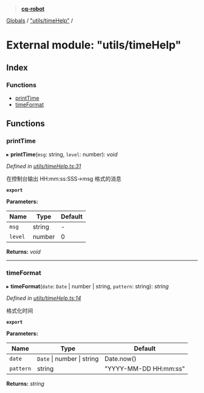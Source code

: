 > **[cq-robot](../README.md)**

[Globals](../globals.md) / ["utils/timeHelp"](_utils_timehelp_.md) /

# External module: "utils/timeHelp"

## Index

### Functions

* [printTime](_utils_timehelp_.md#printtime)
* [timeFormat](_utils_timehelp_.md#timeformat)

## Functions

###  printTime

▸ **printTime**(`msg`: string, `level`: number): *void*

*Defined in [utils/timeHelp.ts:31](https://github.com/CaoMeiYouRen/node-cq-robot/blob/6797119/src/utils/timeHelp.ts#L31)*

在控制台输出 HH:mm:ss:SSS->msg 格式的消息

**`export`** 

**Parameters:**

Name | Type | Default |
------ | ------ | ------ |
`msg` | string | - |
`level` | number | 0 |

**Returns:** *void*

___

###  timeFormat

▸ **timeFormat**(`date`: `Date` | number | string, `pattern`: string): *string*

*Defined in [utils/timeHelp.ts:14](https://github.com/CaoMeiYouRen/node-cq-robot/blob/6797119/src/utils/timeHelp.ts#L14)*

格式化时间

**`export`** 

**Parameters:**

Name | Type | Default |
------ | ------ | ------ |
`date` | `Date` \| number \| string |  Date.now() |
`pattern` | string | "YYYY-MM-DD HH:mm:ss" |

**Returns:** *string*